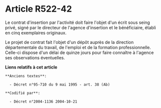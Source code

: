# Article R522-42

Le contrat d'insertion par l'activité doit faire l'objet d'un écrit sous seing privé, signé par le directeur de l'agence
d'insertion et le bénéficiaire, établi en cinq exemplaires originaux.

Le projet de contrat fait l'objet d'un dépôt auprès de la direction départementale du travail, de l'emploi et de la formation
professionnelle. Celle-ci dispose d'un délai de quinze jours pour faire connaître à l'agence ses observations éventuelles.

**Liens relatifs à cet article**

	**Anciens textes**:

	  - Décret n°95-710 du 9 mai 1995 - art. 38 (Ab)

	**Codifié par**:

	  - Décret n°2004-1136 2004-10-21
